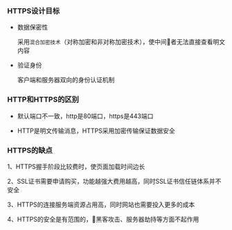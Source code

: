 


### HTTPS设计目标

- 数据保密性

  采用`混合加密技术`（对称加密和非对称加密技术），使中间者无法直接查看明文内容

- 验证身份

  客户端和服务器双向的身份认证机制


### HTTP和HTTPS的区别

 - 默认端口不一致，http是80端口，https是443端口

 - HTTP是明文传输消息，HTTPS采用加密传输保证数据安全

### HTTPS的缺点

 1、HTTPS握手阶段比较费时，使页面加载时间边长

 2、SSL证书需要申请购买，功能越强大费用越高，同时SSL证书信任链体系并不安全

 3、HTTPS的连接服务端资源占用高，同时网站也需要投入更多的成本

 4、HTTPS的安全是有范围的，黑客攻击、服务器劫持等方面不起作用